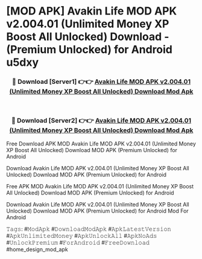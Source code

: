 # [MOD APK] Avakin Life MOD APK v2.004.01 (Unlimited Money XP Boost All Unlocked) Download - (Premium Unlocked) for Android u5dxy



<div align="center">
<h3>🔴 Download [Server1] 👉👉 <a href="https://momento.my/?title=Avakin_Life_MOD_APK_v2.004.01_(Unlimited_Money_XP_Boost_All_Unlocked)_Download">Avakin Life MOD APK v2.004.01 (Unlimited Money XP Boost All Unlocked) Download Mod Apk</a></h3><br>

<h3>🔴 Download [Server2] 👉👉 <a href="https://momento.my/?title=Avakin_Life_MOD_APK_v2.004.01_(Unlimited_Money_XP_Boost_All_Unlocked)_Download">Avakin Life MOD APK v2.004.01 (Unlimited Money XP Boost All Unlocked) Download Mod Apk</a></h3>
</div>



Free Download APK MOD Avakin Life MOD APK v2.004.01 (Unlimited Money XP Boost All Unlocked) Download MOD APK (Premium Unlocked) for Android

Download Avakin Life MOD APK v2.004.01 (Unlimited Money XP Boost All Unlocked) Download MOD APK (Premium Unlocked) for Android

Free APK MOD Avakin Life MOD APK v2.004.01 (Unlimited Money XP Boost All Unlocked) Download MOD APK (Premium Unlocked) for Android

Download Avakin Life MOD APK v2.004.01 (Unlimited Money XP Boost All Unlocked) Download MOD APK (Premium Unlocked) for Android Mod For Android

𝚃𝚊𝚐𝚜: #𝙼𝚘𝚍𝙰𝚙𝚔 #𝙳𝚘𝚠𝚗𝚕𝚘𝚊𝚍𝙼𝚘𝚍𝙰𝚙𝚔 #𝙰𝚙𝚔𝙻𝚊𝚝𝚎𝚜𝚝𝚅𝚎𝚛𝚜𝚒𝚘𝚗 #𝙰𝚙𝚔𝚄𝚗𝚕𝚒𝚖𝚒𝚝𝚎𝚍𝙼𝚘𝚗𝚎𝚢 #𝙰𝚙𝚔𝚄𝚗𝚕𝚘𝚌𝚔𝙰𝚕𝚕 #𝙰𝚙𝚔𝙽𝚘𝙰𝚍𝚜 #𝚄𝚗𝚕𝚘𝚌𝚔𝙿𝚛𝚎𝚖𝚒𝚞𝚖 #𝙵𝚘𝚛𝙰𝚗𝚍𝚛𝚘𝚒𝚍 #𝙵𝚛𝚎𝚎𝙳𝚘𝚠𝚗𝚕𝚘𝚊𝚍 #home_design_mod_apk
